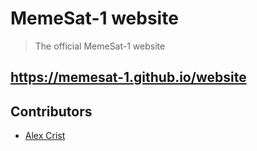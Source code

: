 # MemeSat-1 website

> The official MemeSat-1 website

## https://memesat-1.github.io/website

## Contributors

* [Alex Crist](https://github.com/alexcrist)
